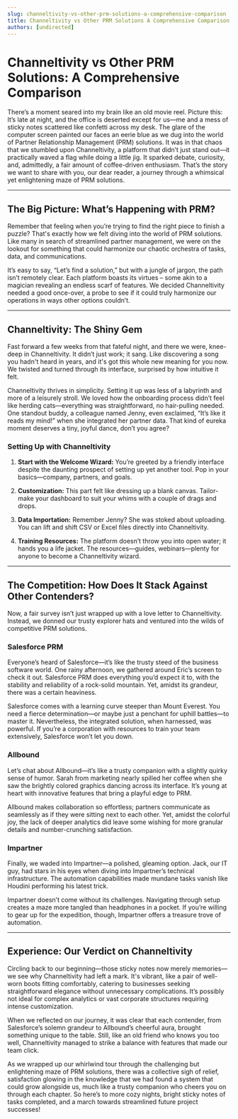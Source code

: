 ```yaml
---
slug: channeltivity-vs-other-prm-solutions-a-comprehensive-comparison
title: Channeltivity vs Other PRM Solutions A Comprehensive Comparison
authors: [undirected]
---
```



# Channeltivity vs Other PRM Solutions: A Comprehensive Comparison

There’s a moment seared into my brain like an old movie reel. Picture this: It’s late at night, and the office is deserted except for us—me and a mess of sticky notes scattered like confetti across my desk. The glare of the computer screen painted our faces an eerie blue as we dug into the world of Partner Relationship Management (PRM) solutions. It was in that chaos that we stumbled upon Channeltivity, a platform that didn’t just stand out—it practically waved a flag while doing a little jig. It sparked debate, curiosity, and, admittedly, a fair amount of coffee-driven enthusiasm. That’s the story we want to share with you, our dear reader, a journey through a whimsical yet enlightening maze of PRM solutions.

---

## The Big Picture: What’s Happening with PRM?

Remember that feeling when you’re trying to find the right piece to finish a puzzle? That's exactly how we felt diving into the world of PRM solutions. Like many in search of streamlined partner management, we were on the lookout for something that could harmonize our chaotic orchestra of tasks, data, and communications.

It’s easy to say, “Let’s find a solution,” but with a jungle of jargon, the path isn’t remotely clear. Each platform boasts its virtues – some akin to a magician revealing an endless scarf of features. We decided Channeltivity needed a good once-over, a probe to see if it could truly harmonize our operations in ways other options couldn’t.

---

## Channeltivity: The Shiny Gem 

Fast forward a few weeks from that fateful night, and there we were, knee-deep in Channeltivity. It didn’t just work; it sang. Like discovering a song you hadn't heard in years, and it's got this whole new meaning for you now. We twisted and turned through its interface, surprised by how intuitive it felt.

Channeltivity thrives in simplicity. Setting it up was less of a labyrinth and more of a leisurely stroll. We loved how the onboarding process didn’t feel like herding cats—everything was straightforward, no hair-pulling needed. One standout buddy, a colleague named Jenny, even exclaimed, “It’s like it reads my mind!” when she integrated her partner data. That kind of eureka moment deserves a tiny, joyful dance, don’t you agree?

### Setting Up with Channeltivity

1. **Start with the Welcome Wizard:** You’re greeted by a friendly interface despite the daunting prospect of setting up yet another tool. Pop in your basics—company, partners, and goals.

2. **Customization:** This part felt like dressing up a blank canvas. Tailor-make your dashboard to suit your whims with a couple of drags and drops.

3. **Data Importation:** Remember Jenny? She was stoked about uploading. You can lift and shift CSV or Excel files directly into Channeltivity.

4. **Training Resources:** The platform doesn’t throw you into open water; it hands you a life jacket. The resources—guides, webinars—plenty for anyone to become a Channeltivity wizard.

---

## The Competition: How Does It Stack Against Other Contenders?

Now, a fair survey isn’t just wrapped up with a love letter to Channeltivity. Instead, we donned our trusty explorer hats and ventured into the wilds of competitive PRM solutions.

### Salesforce PRM

Everyone’s heard of Salesforce—it’s like the trusty steed of the business software world. One rainy afternoon, we gathered around Eric’s screen to check it out. Salesforce PRM does everything you’d expect it to, with the stability and reliability of a rock-solid mountain. Yet, amidst its grandeur, there was a certain heaviness.

Salesforce comes with a learning curve steeper than Mount Everest. You need a fierce determination—or maybe just a penchant for uphill battles—to master it. Nevertheless, the integrated solution, when harnessed, was powerful. If you’re a corporation with resources to train your team extensively, Salesforce won’t let you down.

### Allbound

Let’s chat about Allbound—it’s like a trusty companion with a slightly quirky sense of humor. Sarah from marketing nearly spilled her coffee when she saw the brightly colored graphics dancing across its interface. It’s young at heart with innovative features that bring a playful edge to PRM.

Allbound makes collaboration so effortless; partners communicate as seamlessly as if they were sitting next to each other. Yet, amidst the colorful joy, the lack of deeper analytics did leave some wishing for more granular details and number-crunching satisfaction.

### Impartner

Finally, we waded into Impartner—a polished, gleaming option. Jack, our IT guy, had stars in his eyes when diving into Impartner’s technical infrastructure. The automation capabilities made mundane tasks vanish like Houdini performing his latest trick.

Impartner doesn’t come without its challenges. Navigating through setup creates a maze more tangled than headphones in a pocket. If you’re willing to gear up for the expedition, though, Impartner offers a treasure trove of automation.

---

## Experience: Our Verdict on Channeltivity

Circling back to our beginning—those sticky notes now merely memories—we see why Channeltivity had left a mark. It's vibrant, like a pair of well-worn boots fitting comfortably, catering to businesses seeking straightforward elegance without unnecessary complications. It’s possibly not ideal for complex analytics or vast corporate structures requiring intense customization.

When we reflected on our journey, it was clear that each contender, from Salesforce’s solemn grandeur to Allbound’s cheerful aura, brought something unique to the table. Still, like an old friend who knows you too well, Channeltivity managed to strike a balance with features that made our team click.

As we wrapped up our whirlwind tour through the challenging but enlightening maze of PRM solutions, there was a collective sigh of relief, satisfaction glowing in the knowledge that we had found a system that could grow alongside us, much like a trusty companion who cheers you on through each chapter. So here’s to more cozy nights, bright sticky notes of tasks completed, and a march towards streamlined future project successes!